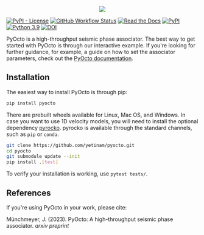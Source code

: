 <p align="center">
  <img src="https://raw.githubusercontent.com/yetinam/pyocto/main/docs/_static/pyocto_logo_outlined.svg" />
</p>

[![PyPI - License](https://img.shields.io/pypi/l/pyocto)](https://github.com/yetinam/pyocto/blob/main/LICENSE)
[![GitHub Workflow Status](https://img.shields.io/github/actions/workflow/status/yetinam/pyocto/lint_and_test.yml?branch=main)](https://github.com/yetinam/pyocto)
[![Read the Docs](https://img.shields.io/readthedocs/pyocto)](https://pyocto.readthedocs.io/en/latest/)
[![PyPI](https://img.shields.io/pypi/v/pyocto)](https://pypi.org/project/pyocto/)
[![Python 3.9](https://img.shields.io/badge/python-3.9+-blue.svg)](https://www.python.org/downloads/release/python-390/)
[![DOI](https://zenodo.org/badge/DOI/xyz)](https://doi.org/xyz)

PyOcto is a high-throughput seismic phase associator.
The best way to get started with PyOcto is through our interactive example.
If you're looking for further guidance, for example, a guide on how to set
the associator parameters, check out the [PyOcto documentation](https://pyocto.readthedocs.org/).

## Installation

The easiest way to install PyOcto is through pip:

```bash
pip install pyocto
```

There are prebuilt wheels available for Linux, Mac OS, and Windows.
In case you want to use 1D velocity models, you will need to install
the optional dependency [pyrocko](https://pyrocko.org/). pyrocko is available through the
standard channels, such as `pip` or `conda`.

```bash
git clone https://github.com/yetinam/pyocto.git
cd pyocto
git submodule update --init
pip install .[test]
```

To verify your installation is working, use `pytest tests/`.

## References
If you're using PyOcto in your work, please cite:

Münchmeyer, J. (2023). PyOcto: A high-throughput seismic phase associator. *arxiv preprint*